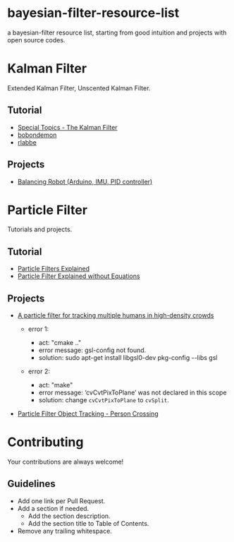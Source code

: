 # bayesian-filter-resource-list
a bayesian-filter resource list, starting from good intuition and projects with open source codes.

# Kalman Filter
Extended Kalman Filter, Unscented Kalman Filter.

## Tutorial 
* [Special Topics - The Kalman Filter](https://www.youtube.com/watch?v=CaCcOwJPytQ)
* [bobondemon](https://bobondemon.github.io/2017/05/10/Bayes-Filter-for-Localization/)
* [rlabbe](https://github.com/rlabbe/Kalman-and-Bayesian-Filters-in-Python)

## Projects 
* [Balancing Robot (Arduino, IMU, PID controller)](https://barrettsprojects.wordpress.com/2014/03/11/balancing-robot-arduino/)




# Particle Filter
Tutorials and projects.
## Tutorial 
* [Particle Filters Explained](https://www.youtube.com/watch?v=sz7cJuMgKFg)
* [Particle Filter Explained without Equations](https://www.youtube.com/watch?v=aUkBa1zMKv4&t=93s)
## Projects 

* [A particle filter for tracking multiple humans in high-density crowds](https://github.com/NewProggie/Particle-Filter)

  - error 1:
    - act: "cmake .."
    - error message:
      gsl-config not found.
    - solution:
      sudo apt-get install libgsl0-dev
      pkg-config --libs gsl 

  - error 2:
    - act: "make"
    - error message: 
      ‘cvCvtPixToPlane’ was not declared in this scope
    - solution:
      change `cvCvtPixToPlane` to `cvSplit`.

* [Particle Filter Object Tracking - Person Crossing](https://www.youtube.com/watch?v=B4ianyQTnCE)

# Contributing

Your contributions are always welcome!

## Guidelines

* Add one link per Pull Request.
* Add a section if needed.
    * Add the section description.
    * Add the section title to Table of Contents.
* Remove any trailing whitespace.

